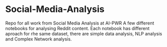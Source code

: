 # Social-Media-Analysis
Repo for all work from Social Media Analysis at AI-PWR
A few different notebooks for analysing Reddit content. Each notebook has different aproach for rhe same dataset, there are simple data analysis, NLP analysis and Complex Network analysis.
